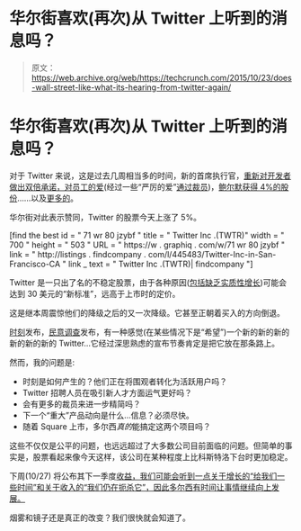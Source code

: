 # 华尔街喜欢(再次)从 Twitter 上听到的消息吗？

> 原文：<https://web.archive.org/web/https://techcrunch.com/2015/10/23/does-wall-street-like-what-its-hearing-from-twitter-again/>

# 华尔街喜欢(再次)从 Twitter 上听到的消息吗？

对于 Twitter 来说，这是过去几周相当多的时间，新的首席执行官，[重新对开发者做出双倍承诺，](https://web.archive.org/web/20221209210314/https://beta.techcrunch.com/2015/10/21/a-collection-of-moments-from-twitterflight/)[对员工的爱](https://web.archive.org/web/20221209210314/https://beta.techcrunch.com/2015/10/22/jack-dorsey-releases-one-third-of-his-stock-to-twitter-employees/)(经过一些“严厉的爱”[通过裁员](https://web.archive.org/web/20221209210314/https://beta.techcrunch.com/2015/10/13/twitter-stock-up-5-on-news-of-layoffs-affected-employee-shares-how-he-found-out/))，[鲍尔默获得 4%的股份](https://web.archive.org/web/20221209210314/https://beta.techcrunch.com/2015/10/16/steve-ballmer-says-he-has-a-4-stake-in-twitter/)……以及[更多的](https://web.archive.org/web/20221209210314/https://blog.twitter.com/2015/testing-promoted-moments)。

华尔街对此表示赞同，Twitter 的股票今天上涨了 5%。

[find the best id = " 71 wr 80 jzybf " title = " Twitter Inc .(TWTR)" width = " 700 " height = " 503 " URL = " https://w . graphiq . com/w/71 wr 80 jzybf " link = " http://listings . findcompany . com/l/445483/Twitter-Inc-in-San-Francisco-CA " link _ text = " Twitter Inc .(TWTR)| findcompany "]

Twitter 是一只出了名的不稳定股票，由于各种原因([包括缺乏实质性增长](https://web.archive.org/web/20221209210314/https://beta.techcrunch.com/2015/07/28/twitter-monthly-active-users-crawl-to-316m-up-just-15-year-over-year/))可能会达到 30 美元的“新标准”，远高于上市时的定价。

这是继本周震惊他们的降级之后的又一次降级。它甚至正朝着买入的方向倒退。

[时刻](https://web.archive.org/web/20221209210314/https://beta.techcrunch.com/2015/10/06/project-glacier/)发布，[民意调查](https://web.archive.org/web/20221209210314/https://beta.techcrunch.com/2015/10/21/do-you-like-polls-yes-or-no/)发布，有一种感觉(在某些情况下是“希望”)一个新的新的新的新的新的新的 Twitter…它经过深思熟虑的宣布节奏肯定是把它放在那条路上。

然而，我的问题是:

*   时刻是如何产生的？他们正在将围观者转化为活跃用户吗？
*   Twitter 招聘人员在吸引新人才方面运气更好吗？
*   会有更多的裁员来进一步精简吗？
*   下一个“重大”产品动向是什么…信息？必须尽快。
*   随着 Square 上市，多尔西*真的*能搞定这两个项目吗？

这些不仅仅是公平的问题，也远远超过了大多数公司目前面临的问题。但简单的事实是，股票看起来像今天这样，该公司在某种程度上比科斯特洛下台时更加稳定。

下周(10/27) 将公布其下一季度[收益，我们可能会听到一点关于增长的“给我们一些时间”和关于收入的“我们仍在扼杀它”，因此多尔西有时间让事情继续向上发展。](https://web.archive.org/web/20221209210314/http://www.nasdaq.com/earnings/report/twtr)

烟雾和镜子还是真正的改变？我们很快就会知道了。